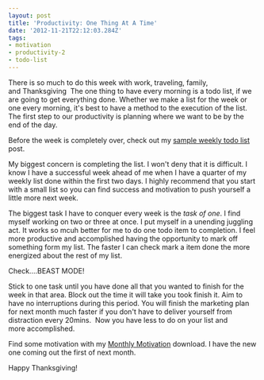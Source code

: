 ```yaml
---
layout: post
title: 'Productivity: One Thing At A Time'
date: '2012-11-21T22:12:03.284Z'
tags:
- motivation
- productivity-2
- todo-list
---
```


There is so much to do this week with work, traveling, family, and Thanksgiving  The one thing to have every morning is a todo list, if we are going to get everything done. Whether we make a list for the week or one every morning, it's best to have a method to the execution of the list. The first step to our productivity is planning where we want to be by the end of the day.

Before the week is completely over, check out my <a title="Set Weekly Goals Today" href="http://www.chancesmith.org/set-weekly-goals-today/">sample weekly todo list</a> post.

My biggest concern is completing the list. I won't deny that it is difficult. I know I have a successful week ahead of me when I have a quarter of my weekly list done within the first two days. I highly recommend that you start with a small list so you can find success and motivation to push yourself a little more next week.

The biggest task I have to conquer every week is the <em>task of one</em>. I find myself working on two or three at once. I put myself in a unending juggling act. It works so mcuh better for me to do one todo item to completion. I feel more productive and accomplished having the opportunity to mark off something form my list. The faster I can check mark a item done the more energized about the rest of my list.

Check....BEAST MODE!

Stick to one task until you have done all that you wanted to finish for the week in that area. Block out the time it will take you took finish it. Aim to have no interruptions during this period. You will finish the marketing plan for next month much faster if you don't have to deliver yourself from distraction every 20mins.  Now you have less to do on your list and more accomplished.

Find some motivation with my <a title="Monthly Motivation downloads" href="http://www.chancesmith.org/category/motivation-packages/">Monthly Motivation</a> download. I have the new one coming out the first of next month.

Happy Thanksgiving!